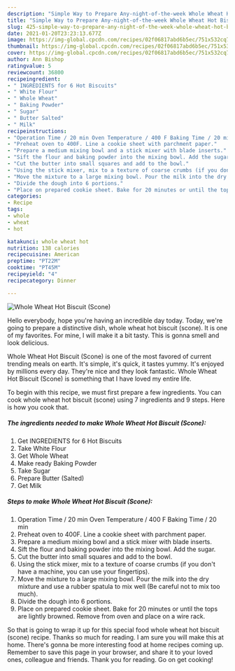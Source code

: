 ```yaml
---
description: "Simple Way to Prepare Any-night-of-the-week Whole Wheat Hot Biscuit (Scone)"
title: "Simple Way to Prepare Any-night-of-the-week Whole Wheat Hot Biscuit (Scone)"
slug: 425-simple-way-to-prepare-any-night-of-the-week-whole-wheat-hot-biscuit-scone
date: 2021-01-20T23:23:13.677Z
image: https://img-global.cpcdn.com/recipes/02f06817abd6b5ec/751x532cq70/whole-wheat-hot-biscuit-scone-recipe-main-photo.jpg
thumbnail: https://img-global.cpcdn.com/recipes/02f06817abd6b5ec/751x532cq70/whole-wheat-hot-biscuit-scone-recipe-main-photo.jpg
cover: https://img-global.cpcdn.com/recipes/02f06817abd6b5ec/751x532cq70/whole-wheat-hot-biscuit-scone-recipe-main-photo.jpg
author: Ann Bishop
ratingvalue: 5
reviewcount: 36800
recipeingredient:
- " INGREDIENTS for 6 Hot Biscuits"
- " White Flour"
- " Whole Wheat"
- " Baking Powder"
- " Sugar"
- " Butter Salted"
- " Milk"
recipeinstructions:
- "Operation Time / 20 min Oven Temperature / 400 F Baking Time / 20 min"
- "Preheat oven to 400F. Line a cookie sheet with parchment paper."
- "Prepare a medium mixing bowl and a stick mixer with blade inserts."
- "Sift the flour and baking powder into the mixing bowl. Add the sugar."
- "Cut the butter into small squares and add to the bowl."
- "Using the stick mixer, mix to a texture of coarse crumbs (if you don&#39;t have a machine, you can use your fingertips)."
- "Move the mixture to a large mixing bowl. Pour the milk into the dry mixture and use a rubber spatula to mix well (Be careful not to mix too much)."
- "Divide the dough into 6 portions."
- "Place on prepared cookie sheet. Bake for 20 minutes or until the tops are lightly browned. Remove from oven and place on a wire rack."
categories:
- Recipe
tags:
- whole
- wheat
- hot

katakunci: whole wheat hot 
nutrition: 138 calories
recipecuisine: American
preptime: "PT22M"
cooktime: "PT45M"
recipeyield: "4"
recipecategory: Dinner

---
```



![Whole Wheat Hot Biscuit (Scone)](https://img-global.cpcdn.com/recipes/02f06817abd6b5ec/751x532cq70/whole-wheat-hot-biscuit-scone-recipe-main-photo.jpg)

Hello everybody, hope you're having an incredible day today. Today, we're going to prepare a distinctive dish, whole wheat hot biscuit (scone). It is one of my favorites. For mine, I will make it a bit tasty. This is gonna smell and look delicious.

Whole Wheat Hot Biscuit (Scone) is one of the most favored of current trending meals on earth. It's simple, it's quick, it tastes yummy. It's enjoyed by millions every day. They're nice and they look fantastic. Whole Wheat Hot Biscuit (Scone) is something that I have loved my entire life.




To begin with this recipe, we must first prepare a few ingredients. You can cook whole wheat hot biscuit (scone) using 7 ingredients and 9 steps. Here is how you cook that.

<!--inarticleads1-->

##### The ingredients needed to make Whole Wheat Hot Biscuit (Scone):

1. Get  INGREDIENTS for 6 Hot Biscuits
1. Take  White Flour
1. Get  Whole Wheat
1. Make ready  Baking Powder
1. Take  Sugar
1. Prepare  Butter (Salted)
1. Get  Milk




<!--inarticleads2-->

##### Steps to make Whole Wheat Hot Biscuit (Scone):

1. Operation Time / 20 min Oven Temperature / 400 F Baking Time / 20 min
1. Preheat oven to 400F. Line a cookie sheet with parchment paper.
1. Prepare a medium mixing bowl and a stick mixer with blade inserts.
1. Sift the flour and baking powder into the mixing bowl. Add the sugar.
1. Cut the butter into small squares and add to the bowl.
1. Using the stick mixer, mix to a texture of coarse crumbs (if you don&#39;t have a machine, you can use your fingertips).
1. Move the mixture to a large mixing bowl. Pour the milk into the dry mixture and use a rubber spatula to mix well (Be careful not to mix too much).
1. Divide the dough into 6 portions.
1. Place on prepared cookie sheet. Bake for 20 minutes or until the tops are lightly browned. Remove from oven and place on a wire rack.




So that is going to wrap it up for this special food whole wheat hot biscuit (scone) recipe. Thanks so much for reading. I am sure you will make this at home. There's gonna be more interesting food at home recipes coming up. Remember to save this page in your browser, and share it to your loved ones, colleague and friends. Thank you for reading. Go on get cooking!
